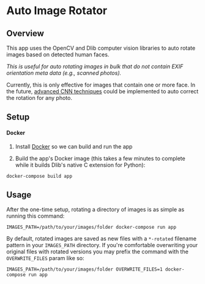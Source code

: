# Auto Image Rotator

## Overview
This app uses the OpenCV and Dlib computer vision libraries to auto rotate images based on detected human faces.

*This is useful for auto rotating images in bulk that do not contain EXIF orientation meta data (e.g., scanned photos).*

Currently, this is only effective for images that contain one or more face. In the future, [advanced CNN techniques](https://d4nst.github.io/2017/01/12/image-orientation/) could be implemented to auto correct the rotation for any photo.

## Setup

#### Docker
1. Install [Docker](https://www.docker.com/get-started) so we can build and run the app

2. Build the app's Docker image (this takes a few minutes to complete while it builds Dlib's native C extension for Python):
```
docker-compose build app
```

## Usage
After the one-time setup, rotating a directory of images is as simple as running this command:

```
IMAGES_PATH=/path/to/your/images/folder docker-compose run app
```

By default, rotated images are saved as new files with a `*-rotated` filename pattern in your `IMAGES_PATH` directory. If you're comfortable overwriting your original files with rotated versions you may prefix the command with the `OVERWRITE_FILES` param like so:

```
IMAGES_PATH=/path/to/your/images/folder OVERWRITE_FILES=1 docker-compose run app
```
